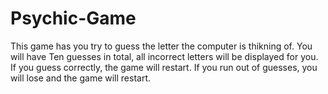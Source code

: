 # Psychic-Game

This game has you try to guess the letter the computer is thikning of. You will have Ten guesses in total, all incorrect letters will be displayed for you. If you guess correctly, the game will restart. If you run out of guesses, you will lose and the game will restart.
